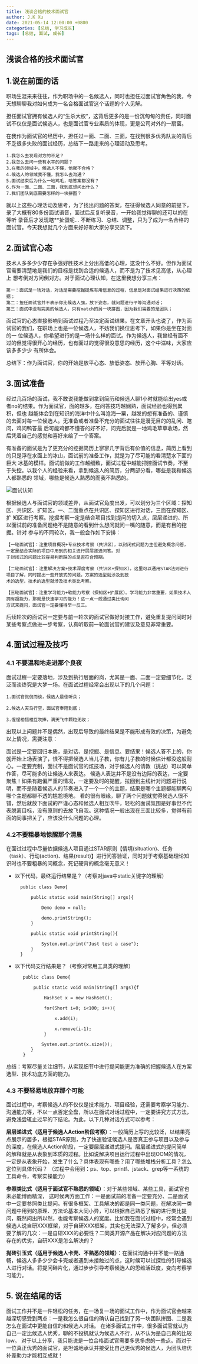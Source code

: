 ```yaml
---
title: 浅谈合格的技术面试官
author: J.K Xu
date: 2021-05-14 12:00:00 +0800
categories: [总结, 学习成长]
tags: [总结, 面试, 成长]
---
```


## 浅谈合格的技术面试官

## 1.说在前面的话

职场生涯来来往往，作为职场中的一名候选人，同时也担任过面试官角色的我，今天想聊聊我对如何成为一名合格面试官这个话题的个人见解。

担任面试官拥有候选人的“生杀大权”，这背后更多的是一份沉甸甸的责任，同时面试不仅仅是面试候选人，也是面试官专业素质的体现，更是公司对外的一扇窗。

在我作为面试官的经历中，担任过一面、二面、三面，在找到很多优秀队友的背后不乏很多失败的面试经历，总结下一路走来的心理活动及思考。

    1.我怎么去发现对方的不足？
    2.我怎么去问一些有水平的问题？
    3.在我的领域中，候选人不懂，他就不合格？
    4.候选人的领域我不懂，我怎么去沟通？
    5.面试结束后为什么一地鸡毛，啥答案都没有？
    6.作为一面、二面、三面，我到底想问出什么？
    7.我们团队到底需要怎样的一块拼图？

就以上这些心理活动及思考，为了找出问题的答案，在征得候选人同意的前提下，录了大概有80多份面试语音，面试后反复听录音，一开始我觉得聊的还可以的在等听
录音后才发现瞎**扯蛋呢... 不断练习、总结、调整，只为了成为一名合格的面试官。今天我想就几个方面来好好和大家分享交流下。


## 2.面试官心态

技术人多多少少存在争强好胜技术上分出高低的心理，这没什么不好。但作为面试官需要清楚地是我们的目标是找到合适的候选人，而不是为了技术见高低，从心理上
想考倒对方问倒对方。对于面试心理认知，在这里我想分享三点：

    第一：面试是一场对话，对话是需要挖掘提炼有用信息的过程，信息是对面试结果进行决策的依据；
    第二：担任面试官并不表示你比候选人强，放下姿态，就问题进行平等沟通对话；
    第三：面试中没有完美的候选人，只有match的另一块拼图，因为我们需要的是团队；

面试官的心态直接影响到面试过程乃至决定面试结果。在文章开头也说了，作为面试官的我们，在职场上也是一位候选人，不妨我们换位思考下，如果你是坐在对面的一
位候选人，你希望进行的是一场什么样的面试。作为候选人，我曾经有面不过的但觉得很开心的经历，也有面过的觉得很没意思的经历，这个中滋味，大家应该多多少少
有所体会。

总结下：作为面试官，你的开始是放平心态、放低姿态、放开心胸、平等对话。

## 3.面试准备

经过几百场的面试，我不敢说我能做到拿到简历和候选人聊1小时就能给出yes或者no的结果。作为面试官，面的越多，在问答技巧越娴熟，面试经验也得到累积，但也
越能体会到在知识的海洋中什么叫沧海一粟，越发的想有准备的、谨慎的去面对每一位候选人。无准备或者准备不充分的面试往往是漫无目的的乱问、瞎问，鸡问鸭答最
后可能鸡都不懂答的好不好，问完后就是一地鸡毛草草收场，然后凭着自己的感觉和喜好来给了一个答案。

有准备的面试是为了更充分的挖掘简历上寥寥几字背后有价值的信息，简历上看到的只是浮在水面上的冰山，面试前的准备工作，就是为了尽可能的看清楚水下面的巨大
冰基的模样。面试前做的工作越细致，面试过程中越能把控面试节奏，不至于失控。以我个人的经验来看，拿到候选人的简历，分两部分看，哪些是我和候选人都熟悉的
领域，哪些是候选人熟悉的而我不熟悉的。

![面试认知](/assets/img/2021/20210511-90002.jpg "面试认识")

根据候选人与面试官的领域差异，从面试官角度出发，可以划分为三个区域：探知区、共识区、扩知区。一、二面重点在共识区、探知区进行对话，三面在探知区、扩
知区进行考察。挖掘考察一定是结合项目找到提问的切入点，层层递进的、所以面试前的准备问题绝不是随意的看到什么想问就问一嘴的随意，而是有目的挖掘。针对
参与的不同轮次，我一般会作如下安排：

    【一轮面试官】：注重项目概况+专业技术考察（共识区），以封闭式问题为主但避免概念问答，一定是结合实际的项目中用到的相关进行层层递进问答。对
    于封闭式的问题比较容易判断踩的点是否符合预期。

    【二轮面试官】：注重解决方案+技术深度考察（共识区+探知区）。这里可以通用STAR法则进行项目了解，同时提出一些开放式的问题。方案的选型就涉及到技
    术的选型，技术的选型就涉及技术类比考察。

    【三轮面试官】：注重学习能力+软能力考察（探知区+扩展区）。学习能力非常重要，如果技术人拥有超能力，那就是快速学习的能力！这一点一般通过类比询问
    方式来提问，面试官一定要懂得举一反三。

后续轮次的面试官一定要与前一轮次的面试官做好对接工作，避免重复提问同时对某些考察点做进一步考察，认真听取前一轮面试官的建议及意见非常重要。

## 4.面试过程及技巧

### 4.1 不要温和地走进那个良夜

面试过程一定要落地，涉及到执行层面的岗，尤其是一面、二面一定要细节化，泛泛而谈终究是大梦一场。在面试过程经常会出现以下的几个问题：

    1.面试官侃侃而谈，候选人最佳听众；

    2.候选人天马行空，面试官奉陪到底；

    3.惺惺相惜相互吹捧，满天飞牛颗粒无收；

出现以上问题并不是偶然，出现后导致的最终结果是不能形成有效的决策，为避免以上情况，需要注意：

面试是一定要回归本质，是对话、是挖掘、是信息、要结果！候选人答不上的，你就开始上场表演了，恨不得把候选人当儿子教，你有儿子教的时候估计都没这般耐心。一定要克制，面试不是面试官的炫技场，对于候选人的请教（挑战）可以简单作答，尽可能多的让候选人来表达。
候选人表达并不是没有边际的表达，一定要聚焦！如果有跑偏严重的情况，一定要及时的提醒，拉回到主线针对问题进行说明，而不是随着候选人的节奏进入了一个一个的主题，结果是哪个主题都能聊两句哪个主题都聊不透的尴尬境地。
看的很有眼缘，聊了两个问题就觉得候选人很不错，然后就放下面试的严谨心态和候选人相互吹牛，轻松的面试氛围是好事但不代表脱离目标，没有原则的去放飞自我。这种情况一般出现在三面比较多，觉得有前面的同事把关了，应该没什么问题的心理。

### 4.2不要粗暴地惊醒那个清晨

在面试过程中尽量依据候选人项目通过STAR原则【情境(situation)、任务（task）、行动(action)、结果(result)】进行问答验证，同时对于考察基础理论知识时也不要粗暴的问概念，死记硬背的概念毫无意义！

* 以下代码，最终运行结果是？（考察对java中static关键字的理解）

        public class Demo{

            public static void main(String[] args){

                Demo demo = null;

                demo.printString();
            }

            public static void printString(){

                System.out.print("Just test a case");
            }
        }


* 以下代码支行结果是？（考察对常用工具类的理解）

         public class Demo{

             public static void main(String[] args){f

                 HashSet x = new HashSet();

                 for(Short i=0; i<100; i++){

                     x.add(i);

                     x.remove(i-1);
                 }

                System.out.print(x.size());
            }
         }



总结：考察尽量关注细节，从实现细节中进行提问能更为准确的把握候选人在方案选型、技术功底方面的能力。

### 4.3 不要轻易地放弃那个可能

面试过程中，考察候选人的不仅仅是技术能力、项目经验，还需要考察学习能力、沟通能力等，不以一点否定全盘，所以在面试对话过程中，一定要讲究方式方法，避免浅尝辄止过早的下结论。为此，以下几种对话方式可以参考：

**层层递进式（适用于候选人Action阶段考察）**：一般简历上写的比较泛，以结果亮点展示的居多，根据STAR原则，为了快速验证候选人是否真正参与项目以及参与的深度，在候选人Action阶段，一定要层层递进式提问。层层递进式的提问简单的解释就是从表象到本质的过程。比如说解决项目运行过程中出现OOM的情况，一定是从表象开始，发生了什么？具体表现有哪些？用了哪些堆栈分析工具？怎么定位到具体代码？ （过程中会用到：ps、top、printf、jstack、grep等一系统的工具命令，考察实操能力）

**参照类比式（适用于面试官不熟悉的领域）**：对于某些领域、某些工具，面试官也未必能博而精深， 这时候两方面工作：一是面试前的准备一定要充分、二是面试中一定要参照类比提问。有很多框架、工具解决的都是同一类问题，在解决同一类问题中用到的原理、方法论基本大同小异，可以根据自己熟悉了解的进行类比提问，既然问出所以然，也能考察候选人的宽度。比如我在面试过程中，经常会遇到候选人说自研XXX框架，对于自研XXX框架，其实也无法深入了解多少，但必须要了解的几次：一是自研XXX的必要性？二同类开源产品在解决对应问题的方法存在的优劣，自研XXX是怎么解决的？

**抛砖引玉式（适用于候选人卡壳、不熟悉的领域）**：在面试沟通中并不能一路通畅，候选人多多少少会卡壳或者遇到未接触过的点，这时候可以试探性的引导候选人进行对话。将提问碎片化，通过步步引导考察候选人的思维活跃度，变向考察学习能力。

## 5. 说在结尾的话

面试工作并不是一件轻松的任务，在一场复一场的面试工作中，作为面试官会越来越深切感受到两点：一是我怎么很自信的确认自己找到了另一块团队拼图、二是我怎么在面试中更能自信的和候选人对话。
在诸多面试工作中，很多面试官就认为自己一定比候选人优秀，聊的不投机就认为候选人不行，从不认为是自己真的比较low。
对于以上分享，我只能说是一位合格面试官需要多思多虑的一些点。而对于一位真正优秀的面试官，是坦诚地承认并接受比自己更优秀的候选人，为团队培优补差助力才能相互成就！


